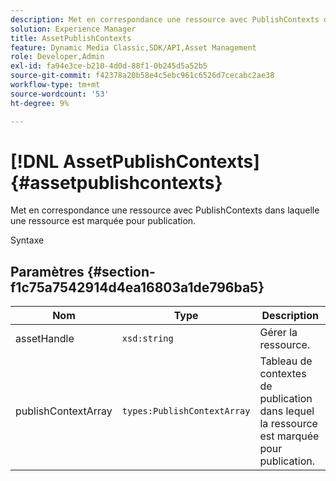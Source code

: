 ```yaml
---
description: Met en correspondance une ressource avec PublishContexts dans laquelle une ressource est marquée pour publication.
solution: Experience Manager
title: AssetPublishContexts
feature: Dynamic Media Classic,SDK/API,Asset Management
role: Developer,Admin
exl-id: fa94e3ce-b210-4d0d-88f1-0b245d5a52b5
source-git-commit: f42378a20b58e4c5ebc961c6526d7cecabc2ae38
workflow-type: tm+mt
source-wordcount: '53'
ht-degree: 9%

---
```


# [!DNL AssetPublishContexts]{#assetpublishcontexts}

Met en correspondance une ressource avec PublishContexts dans laquelle une ressource est marquée pour publication.

Syntaxe

## Paramètres {#section-f1c75a7542914d4ea16803a1de796ba5}

| Nom | Type | Description |
|---|---|---|
| assetHandle | `xsd:string` | Gérer la ressource. |
| publishContextArray | `types:PublishContextArray` | Tableau de contextes de publication dans lequel la ressource est marquée pour publication. |
